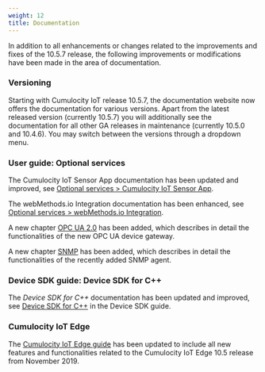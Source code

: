 ```yaml
---
weight: 12
title: Documentation
---
```


In addition to all enhancements or changes related to the improvements and fixes of the 10.5.7 release, the following improvements or modifications have been made in the area of documentation.

### Versioning

Starting with Cumulocity IoT release 10.5.7, the documentation website now offers the documentation for various versions. Apart from the latest released version (currently 10.5.7) you will additionally see the documentation for all other GA releases in maintenance (currently 10.5.0 and 10.4.6). You may switch between the versions through a dropdown menu.    

### User guide: Optional services

The Cumulocity IoT Sensor App documentation has been updated and improved, see [Optional services > Cumulocity IoT Sensor App](https://cumulocity.com/guides/10.5.7/users-guide/optional-services/#android-cloud-sensor-app).

The webMethods.io Integration documentation has been enhanced, see [Optional services > webMethods.io Integration](https://cumulocity.com/guides/10.5.7/users-guide/optional-services/#webMethods).

A new chapter [OPC UA 2.0](https://cumulocity.com/guides/10.5.7/users-guide/optional-services/#opc-ua) has been added, which describes in detail the functionalities of the new OPC UA device gateway.

A new chapter [SNMP](https://cumulocity.com/guides/10.5.7/users-guide/optional-services#snmp) has been added, which describes in detail the functionalities of the recently added SNMP agent.

### Device SDK guide: Device SDK for C++

The *Device SDK for C++* documentation has been updated and improved, see [Device SDK for C++](https://cumulocity.com/guides/10.5.7/device-sdk/cpp/) in the Device SDK guide.

### Cumulocity IoT Edge

The [Cumulocity IoT Edge guide](https://cumulocity.com/guides/10.5.7/edge/overview) has been updated to include all new features and functionalities related to the Cumulocity IoT Edge 10.5 release from November 2019.